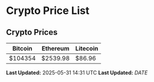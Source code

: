 # Crypto Price List

## Crypto Prices
| Bitcoin | Ethereum | Litecoin |
| ------- | -------- | -------- |
| $104354 | $2539.98 | $86.96 |
**Last Updated:** 2025-05-31 14:31 UTC
**Last Updated:** $DATE$
